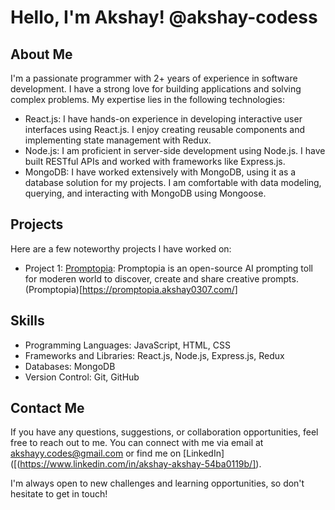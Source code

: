 # Hello, I'm Akshay! @akshay-codess

## About Me
I'm a passionate programmer with 2+ years of experience in software development. I have a strong love for building applications and solving complex problems. My expertise lies in the following technologies:

- React.js: I have hands-on experience in developing interactive user interfaces using React.js. I enjoy creating reusable components and implementing state management with Redux.
- Node.js: I am proficient in server-side development using Node.js. I have built RESTful APIs and worked with frameworks like Express.js.
- MongoDB: I have worked extensively with MongoDB, using it as a database solution for my projects. I am comfortable with data modeling, querying, and interacting with MongoDB using Mongoose.

## Projects
Here are a few noteworthy projects I have worked on:

- Project 1: [Promptopia](https://github.com/your-username/project-repo): Promptopia is an open-source AI prompting toll for moderen world to discover, create and share creative prompts. (Promptopia)[https://promptopia.akshay0307.com/]

## Skills
- Programming Languages: JavaScript, HTML, CSS
- Frameworks and Libraries: React.js, Node.js, Express.js, Redux
- Databases: MongoDB
- Version Control: Git, GitHub

## Contact Me
If you have any questions, suggestions, or collaboration opportunities, feel free to reach out to me. You can connect with me via email at [akshayy.codes@gmail.com](mailto:akshayy.codes@gmail.com) or find me on [LinkedIn]([(https://www.linkedin.com/in/akshay-akshay-54ba0119b/]).

I'm always open to new challenges and learning opportunities, so don't hesitate to get in touch!


<!---
akshay-codess/akshay-codess is a ✨ special ✨ repository because its `README.md` (this file) appears on your GitHub profile.
You can click the Preview link to take a look at your changes.
--->
